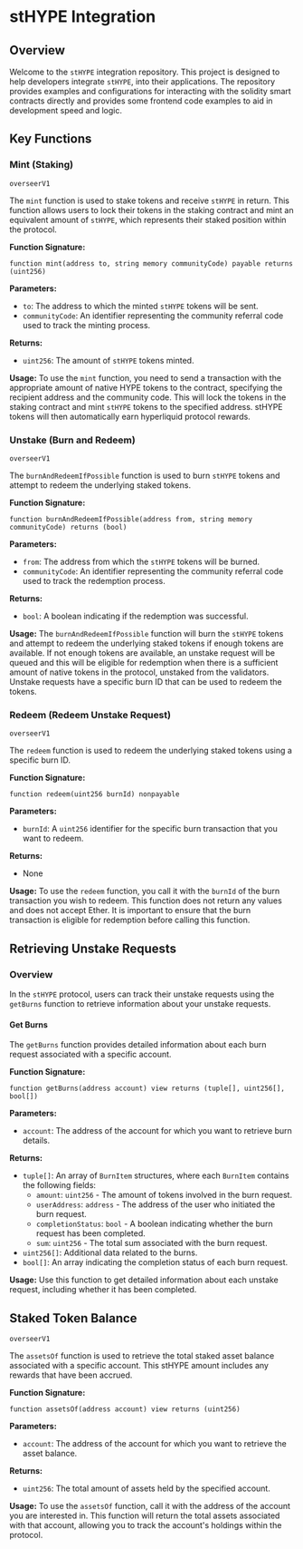 # stHYPE Integration

## Overview

Welcome to the `stHYPE` integration repository. This project is designed to help developers integrate `stHYPE`, into their applications. The repository provides examples and configurations for interacting with the solidity smart contracts directly and provides some frontend code examples to aid in development speed and logic. 

## Key Functions

### Mint (Staking)

`overseerV1`

The `mint` function is used to stake tokens and receive `stHYPE` in return. This function allows users to lock their tokens in the staking contract and mint an equivalent amount of `stHYPE`, which represents their staked position within the protocol. 

**Function Signature:**

```solidity
function mint(address to, string memory communityCode) payable returns (uint256)
```

**Parameters:**
- `to`: The address to which the minted `stHYPE` tokens will be sent.
- `communityCode`: An identifier representing the community referral code used to track the minting process.

**Returns:**
- `uint256`: The amount of `stHYPE` tokens minted.

**Usage:**
To use the `mint` function, you need to send a transaction with the appropriate amount of native HYPE tokens to the contract, specifying the recipient address and the community code. This will lock the tokens in the staking contract and mint `stHYPE` tokens to the specified address. stHYPE tokens will then automatically earn hyperliquid protocol rewards.

### Unstake (Burn and Redeem)

`overseerV1`

The `burnAndRedeemIfPossible` function is used to burn `stHYPE` tokens and attempt to redeem the underlying staked tokens.

**Function Signature:**

```solidity
function burnAndRedeemIfPossible(address from, string memory communityCode) returns (bool)
```

**Parameters:**
- `from`: The address from which the `stHYPE` tokens will be burned.
- `communityCode`: An identifier representing the community referral code used to track the redemption process.

**Returns:**
- `bool`: A boolean indicating if the redemption was successful.

**Usage:**
The `burnAndRedeemIfPossible` function will burn the `stHYPE` tokens and attempt to redeem the underlying staked tokens if enough tokens are available. If not enough tokens are available, an unstake request will be queued and this will be eligible for redemption when there is a sufficient amount of native tokens in the protocol, unstaked from the validators. Unstake requests have a specific burn ID that can be used to redeem the tokens.

### Redeem (Redeem Unstake Request)

`overseerV1`

The `redeem` function is used to redeem the underlying staked tokens using a specific burn ID.

**Function Signature:**

```solidity
function redeem(uint256 burnId) nonpayable
```

**Parameters:**
- `burnId`: A `uint256` identifier for the specific burn transaction that you want to redeem.

**Returns:**
- None

**Usage:**
To use the `redeem` function, you call it with the `burnId` of the burn transaction you wish to redeem. This function does not return any values and does not accept Ether. It is important to ensure that the burn transaction is eligible for redemption before calling this function.

## Retrieving Unstake Requests

### Overview

In the `stHYPE` protocol, users can track their unstake requests using the `getBurns` function to retrieve information about your unstake requests.

#### Get Burns

The `getBurns` function provides detailed information about each burn request associated with a specific account.

**Function Signature:**

```solidity
function getBurns(address account) view returns (tuple[], uint256[], bool[])
```

**Parameters:**
- `account`: The address of the account for which you want to retrieve burn details.

**Returns:**
- `tuple[]`: An array of `BurnItem` structures, where each `BurnItem` contains the following fields:
  - `amount`: `uint256` - The amount of tokens involved in the burn request.
  - `userAddress`: `address` - The address of the user who initiated the burn request.
  - `completionStatus`: `bool` - A boolean indicating whether the burn request has been completed.
  - `sum`: `uint256` - The total sum associated with the burn request.
- `uint256[]`: Additional data related to the burns.
- `bool[]`: An array indicating the completion status of each burn request.

**Usage:**
Use this function to get detailed information about each unstake request, including whether it has been completed.

## Staked Token Balance

`overseerV1`

The `assetsOf` function is used to retrieve the total staked asset balance associated with a specific account. This stHYPE amount includes any rewards that have been accrued.

**Function Signature:**

```solidity
function assetsOf(address account) view returns (uint256)
```

**Parameters:**
- `account`: The address of the account for which you want to retrieve the asset balance.

**Returns:**
- `uint256`: The total amount of assets held by the specified account.

**Usage:**
To use the `assetsOf` function, call it with the address of the account you are interested in. This function will return the total assets associated with that account, allowing you to track the account's holdings within the protocol.

